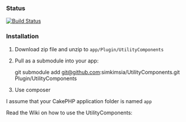 ### Status
[![Build Status](https://travis-ci.org/simkimsia/UtilityComponents.png)](https://travis-ci.org/simkimsia/UtilityComponents)

### Installation

1. Download zip file and unzip to `app/Plugin/UtilityComponents`
2. Pull as a submodule into your app:

	git submodule add git@github.com:simkimsia/UtilityComponents.git Plugin/UtilityComponents
3. Use composer

I assume that your CakePHP application folder is named `app`

Read the Wiki on how to use the UtilityComponents:

